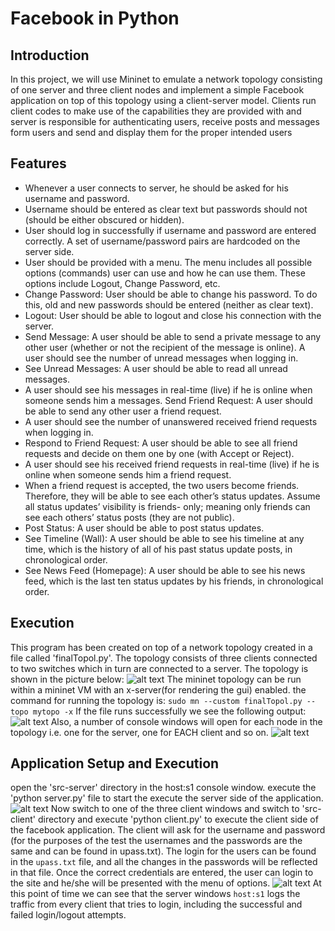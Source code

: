 # Facebook in Python
## Introduction
In this project, we will use Mininet to emulate a network topology consisting of one server and three client nodes and implement a simple Facebook application on top of this topology using a client-server model. Clients run client codes to make use of the capabilities they are provided with and server is responsible for authenticating users, receive posts and messages form users and send and display them for the proper intended users
## Features
* Whenever a user connects to server, he should be asked for his username and password.
* Username should be entered as clear text but passwords should not (should be either
obscured or hidden).
* User should log in successfully if username and password are entered correctly. A set of
username/password pairs are hardcoded on the server side.
* User should be provided with a menu. The menu includes all possible options (commands)
user can use and how he can use them. These options include Logout, Change Password,
etc.
* Change Password: User should be able to change his password. To do this, old and new
passwords should be entered (neither as clear text).
* Logout: User should be able to logout and close his connection with the server.
* Send Message: A user should be able to send a private message to any other user (whether or not the recipient of the message is online).
A user should see the number of unread messages when logging in.
* See Unread Messages: A user should be able to read all unread messages.
* A user should see his messages in real-time (live) if he is online when someone sends him a messages.
Send Friend Request: A user should be able to send any other user a friend request.
* A user should see the number of unanswered received friend requests when logging in.
* Respond to Friend Request: A user should be able to see all friend requests and decide on
them one by one (with Accept or Reject).
* A user should see his received friend requests in real-time (live) if he is online when
someone sends him a friend request.
* When a friend request is accepted, the two users become friends. Therefore, they will be
able to see each other’s status updates. Assume all status updates’ visibility is friends-
only; meaning only friends can see each others’ status posts (they are not public).
* Post Status: A user should be able to post status updates.
* See Timeline (Wall): A user should be able to see his timeline at any time, which is the
history of all of his past status update posts, in chronological order.
* See News Feed (Homepage): A user should be able to see his news feed, which is the last
ten status updates by his friends, in chronological order.

## Execution
This program has been created on top of a network topology created in a file called 'finalTopol.py'. The topology consists of three clients connected to two switches which in turn are connected to a server. The topology is shown in the picture below:
![alt text](https://github.com/jthak002/fb-python/blob/master/topol.png)
The mininet topology can be run within a mininet VM with an x-server(for rendering the gui) enabled. the command for running the topology is: 
```sudo mn --custom finalTopol.py --topo mytopo -x```
If the file runs successfully we see the following output:
![alt text](https://github.com/jthak002/fb-python/blob/master/topol-exec.png)
Also, a number of console windows will open for each node in the topology i.e. one for the server, one for EACH client and so on.
![alt text](https://github.com/jthak002/fb-python/blob/master/topolWindow.png)

## Application Setup and Execution 
open the 'src-server' directory in the host:s1 console window. execute the 'python server.py' file to start the execute the server side of the application.
![alt text](https://github.com/jthak002/fb-python/blob/master/server-py.png)
Now switch to one of the three client windows and switch to 'src-client' directory and execute 'python client.py' to execute the client side of the facebook application. The client will ask for the username and password (for the purposes of the test the usernames and the passwords are the same and can be found in upass.txt). The login for the users can be found in the `upass.txt` file, and all the changes in the passwords will be reflected in that file. Once the correct credentials are entered, the user can login to the site and he/she will be presented with the menu of options.
![alt text](https://github.com/jthak002/fb-python/blob/master/client-py.png) 
At this point of time we can see that the server windows `host:s1` logs the traffic from every client that tries to login, including the successful and failed login/logout attempts.


